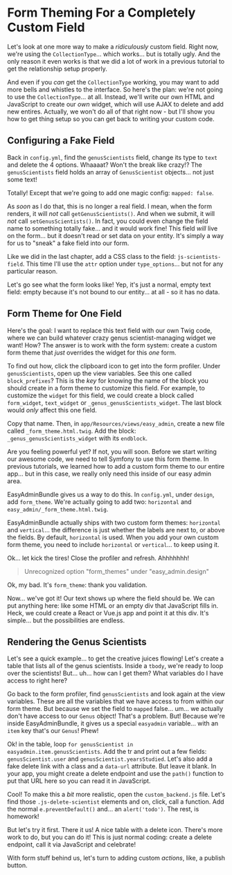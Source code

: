 # Form Theming For a Completely Custom Field

Let's look at one more way to make a *ridiculously* custom field. Right now, we're
using the `CollectionType`... which works... but is totally ugly. And the only reason
it even works is that we did a lot of work in a previous tutorial to get the relationship
setup properly.

And even if you *can* get the `CollectionType` working, you may want to add more
bells and whistles to the interface. So here's the plan: we're not going to use
the `CollectionType`... at all. Instead, we'll write our own HTML and JavaScript
to create our *own* widget, which will use AJAX to delete and add new entires. Actually,
we won't do all of that right now - but I'll show you how to get thing setup so
you can get back to writing your custom code.

## Configuring a Fake Field

Back in `config.yml`, find the `genusScientists` field, change its type to `text`
and delete the 4 options. Whaaaat? Won't the break like crazy!? The `genusScientists`
field holds an array of `GenusScientist` objects... not just some text!

Totally! Except that we're going to add one magic config: `mapped: false`.

As *soon* as I do that, this is no longer a real field. I mean, when the form renders,
it will *not* call `getGenusScientists()`. And when we submit, it will *not* call
`setGenusScientists()`. In fact, you could even change the field name to something
totally fake... and it would work fine! This field *will* live on the form... but
it doesn't read or set data on your entity. It's simply a way for us to "sneak" a
fake field into our form.

Like we did in the last chapter, add a CSS class to the field: `js-scientists-field`.
This time I'll use the `attr` option under `type_options`... but not for any particular
reason.

Let's go see what the form looks like! Yep, it's just a normal, empty text field:
empty because it's not bound to our entity... at all - so it has no data.

## Form Theme for One Field

Here's the goal: I want to replace this text field with our own Twig code, where
we can build whatever crazy genus scientist-managing widget we want! How? The answer
is to work with the form system: create a custom form theme that *just* overrides
the widget for this *one* form.

To find out how, click the clipboard icon to get into the form profiler. Under
`genusScientists`, open up the view variables. See this one called `block_prefixes`?
This is the *key* for knowing the name of the block you should create in a form
theme to customize this field. For example, to customize the `widget` for this
field, we could create a block called `form_widget`, `text_widget` or `_genus_genusScientists_widget`.
The last block would *only* affect this one field.

Copy that name. Then, in `app/Resources/views/easy_admin`, create a new file called
`_form_theme.html.twig`. Add the block: `_genus_genusScientists_widget` with its
`endblock`.

Are you feeling powerful yet? If not, you will soon. Before we start writing our
awesome code, we need to tell Symfony to use this form theme. In previous tutorials,
we learned how to add a custom form theme to our entire app... but in this case,
we really only need this inside of our easy admin area.

EasyAdminBundle gives us a way to do this. In `config.yml`, under `design`, add
`form_theme`. We're actually going to add two: `horizontal` and `easy_admin/_form_theme.html.twig`.

EasyAdminBundle actually ships with two custom form themes: `horizontal` and `vertical`...
the difference is just whether the labels are next to, or above the fields. By
default, `horizontal` is used. When you add your own custom form theme, you need
to include `horizontal` or `vertical`... to keep using it.

Ok... let kick the tires! Close the profiler and refresh. Ahhhhhhh!

> Unrecognized option "form_themes" under "easy_admin.design"

Ok, my bad. It's `form_theme`: thank you validation.

Now... we've got it! Our text shows up where the field should be. We can put anything
here: like some HTML or an empty div that JavaScript fills in. Heck, we could create
a React or Vue.js app and point it at this div. It's simple... but the possibilities
are endless.

## Rendering the Genus Scientists

Let's see a quick example... to get the creative juices flowing! Let's create a
table that lists all of the genus scientists. Inside a `tbody`, we're ready to
loop over the scientists! But... uh... how can I get them? What variables do I
have access to right here?

Go back to the form profiler, find `genusScientists` and look again at the view variables.
These are all the variables that we have access to from within our form theme. But because
we set the field to `mapped` false... um... we actually don't have access to our
`Genus` object! That's  a problem. But! Because we're inside EasyAdminBundle, it
gives us a special `easyadmin` variable... with an `item` key that's our `Genus`!
Phew!

Ok! in the table, loop `for genusScientist in easyadmin.item.genusScientists`. Add
the tr and print out a few fields: `genusScientist.user` and `genusScientist.yearsStudied`.
Let's also add a fake delete link with a class and a `data-url` attribute. But leave
it blank. In your app, you might create a delete endpoint and use the `path()` function
to put that URL here so you can read it in JavaScript.

Cool! To make this a *bit* more realistic, open the `custom_backend.js` file. Let's
find those `.js-delete-scientist` elements and on, click, call a function. Add the
normal `e.preventDefault()` and... an `alert('todo')`. The rest, is homework!

But let's try it first. There it us! A nice table with a delete icon. There's more
work to do, but you can do it! This is just normal coding: create a delete endpoint,
call it via JavaScript and celebrate!

With form stuff behind us, let's turn to adding custom *actions*, like, a publish
button.
